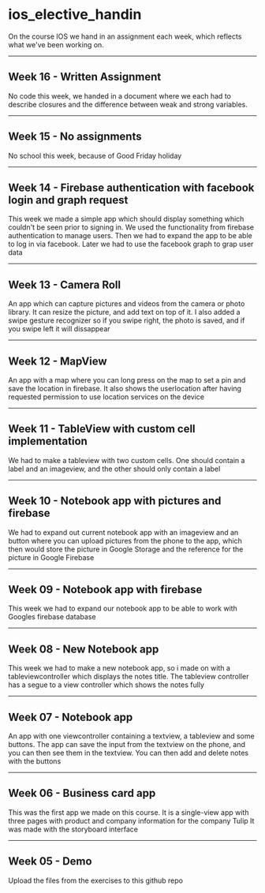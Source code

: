 # ios_elective_handin
On the course IOS we hand in an assignment each week, which reflects what we've been working on.

---

Week 16 - Written Assignment
---
No code this week, we handed in a document where we each had to describe closures and the difference between weak and strong variables.

---

Week 15 - No assignments
---
No school this week, because of Good Friday holiday

---

Week 14 - Firebase authentication with facebook login and graph request
---
This week we made a simple app which should display something which couldn't be seen prior to signing in. We used the functionality from firebase authentication to manage users. Then we had to expand the app to be able to log in via facebook. Later we had to use the facebook graph to grap user data

---

Week 13 - Camera Roll
---
An app which can capture pictures and videos from the camera or photo library. It can resize the picture, and add text on top of it. I also added a swipe gesture recognizer so if you swipe right, the photo is saved, and if you swipe left it will dissappear

---

Week 12 - MapView
---
An app with a map where you can long press on the map to set a pin and save the location in firebase. It also shows the userlocation after having requested permission to use location services on the device

---

Week 11 - TableView with custom cell implementation
---
We had to make a tableview with two custom cells. One should contain a label and an imageview, and the other should only contain a label

---

Week 10 - Notebook app with pictures and firebase
---
We had to expand out current notebook app with an imageview and an button where you can upload pictures from the phone to the app, which then would store the picture in Google Storage and the reference for the picture in Google Firebase

---

Week 09 - Notebook app with firebase
---
This week we had to expand our notebook app to be able to work with Googles firebase database

---

Week 08 - New Notebook app
---
This week we had to make a new notebook app, so i made on with a tableviewcontroller which displays the notes title. The tableview controller has a segue to a view controller which shows the notes fully

---

Week 07 - Notebook app
---
An app with one viewcontroller containing a textview, a tableview and some buttons. The app can save the input from the textview on the phone, and you can then see them in the textview. You can then add and delete notes with the buttons

---

Week 06 - Business card app
---
This was the first app we made on this course. It is a single-view app with three pages with product and company information for the company Tulip
It was made with the storyboard interface

---

Week 05 - Demo
---
Upload the files from the exercises to this github repo
